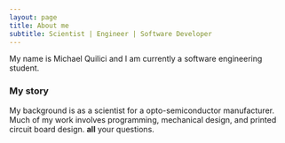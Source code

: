 ```yaml
---
layout: page
title: About me
subtitle: Scientist | Engineer | Software Developer
---
```


My name is Michael Quilici and I am currently a software engineering student.

### My story

My background is as a scientist for a opto-semiconductor manufacturer. Much of my work involves programming, mechanical design, and printed circuit board design.
**all** your questions.
